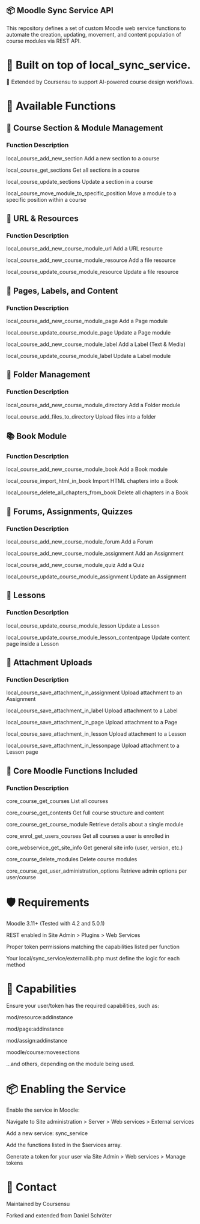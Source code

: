## 📦 Moodle Sync Service API

This repository defines a set of custom Moodle web service functions to automate the creation, updating, movement, and content population of course modules via REST API.

# 🔧 Built on top of local_sync_service.
🧠 Extended by Coursensu to support AI-powered course design workflows.

# 🚀 Available Functions

## 📁 Course Section & Module Management
### Function	Description
local_course_add_new_section	                              Add a new section to a course

local_course_get_sections	                                  Get all sections in a course

local_course_update_sections	                              Update a section in a course

local_course_move_module_to_specific_position	              Move a module to a specific position within a course

## 🔗 URL & Resources
### Function	Description
local_course_add_new_course_module_url	                    Add a URL resource

local_course_add_new_course_module_resource	                Add a file resource

local_course_update_course_module_resource	                Update a file resource

## 📄 Pages, Labels, and Content
### Function	Description
local_course_add_new_course_module_page	                      Add a Page module

local_course_update_course_module_page	Update a Page module

local_course_add_new_course_module_label	Add a Label (Text & Media)

local_course_update_course_module_label	Update a Label module

## 📂 Folder Management
### Function	Description
local_course_add_new_course_module_directory	Add a Folder module

local_course_add_files_to_directory	Upload files into a folder

## 📚 Book Module
### Function	Description
local_course_add_new_course_module_book	Add a Book module

local_course_import_html_in_book	Import HTML chapters into a Book

local_course_delete_all_chapters_from_book	Delete all chapters in a Book

## 💬 Forums, Assignments, Quizzes
### Function	Description
local_course_add_new_course_module_forum	Add a Forum

local_course_add_new_course_module_assignment	Add an Assignment

local_course_add_new_course_module_quiz	Add a Quiz

local_course_update_course_module_assignment	Update an Assignment

## 📘 Lessons
### Function	Description
local_course_update_course_module_lesson	Update a Lesson

local_course_update_course_module_lesson_contentpage	Update content page inside a Lesson

## 📎 Attachment Uploads
### Function	Description
local_course_save_attachment_in_assignment	Upload attachment to an Assignment

local_course_save_attachment_in_label	Upload attachment to a Label

local_course_save_attachment_in_page	Upload attachment to a Page

local_course_save_attachment_in_lesson	Upload attachment to a Lesson

local_course_save_attachment_in_lessonpage	Upload attachment to a Lesson page

## 🔗 Core Moodle Functions Included
### Function	Description
core_course_get_courses	List all courses

core_course_get_contents	Get full course structure and content

core_course_get_course_module	Retrieve details about a single module

core_enrol_get_users_courses	Get all courses a user is enrolled in

core_webservice_get_site_info	Get general site info (user, version, etc.)

core_course_delete_modules	Delete course modules

core_course_get_user_administration_options	Retrieve admin options per user/course

# 🛡️ Requirements
Moodle 3.11+ (Tested with 4.2 and 5.0.1)

REST enabled in Site Admin > Plugins > Web Services

Proper token permissions matching the capabilities listed per function

Your local/sync_service/externallib.php must define the logic for each method

# 🔐 Capabilities
Ensure your user/token has the required capabilities, such as:

mod/resource:addinstance

mod/page:addinstance

mod/assign:addinstance

moodle/course:movesections

...and others, depending on the module being used.

# 📦 Enabling the Service
Enable the service in Moodle:

Navigate to Site administration > Server > Web services > External services

Add a new service: sync_service

Add the functions listed in the $services array.

Generate a token for your user via Site Admin > Web services > Manage tokens

# 💬 Contact
Maintained by Coursensu

Forked and extended from Daniel Schröter

